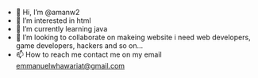 - 👋 Hi, I’m @amanw2
- 👀 I’m interested in html
- 🌱 I’m currently learning java
- 💞️ I’m looking to collaborate on makeing website i need web developers, game developers, hackers and so on...
- 📫 How to reach me contact me on my email emmanuelwhawariat@gmail.com

<!---
amanw2/amanw2 is a ✨ special ✨ repository because its `README.md` (this file) appears on your GitHub profile.
You can click the Preview link to take a look at your changes.
--->
